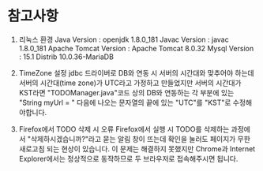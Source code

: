 # 참고사항
1. 리눅스 환경
Java Version : openjdk 1.8.0_181
Javac Version : javac 1.8.0_181
Apache Tomcat Version : Apache Tomcat 8.0.32
Mysql Version : 15.1 Distrib 10.0.36-MariaDB

2. TimeZone 설정
jdbc 드라이버로 DB와 연동 시 서버의 시간대와 맞추어야 하는데 서버의 시간대(time zone)가 UTC라고 가정하고 만들었지만 서버의 시간대가 KST라면 "TODOManager.java"코드 상의 DB와 연동하는 각 부분에 있는 "String myUrl = " 다음에 나오는 문자열의 끝에 있는 "UTC"를 "KST"로 수정해야합니다.

3. Firefox에서 TODO 삭제 시 오류
Firefox에서 실행 시 TODO를 삭제하는 과정에서 "삭제하시겠습니까?"라고 묻는 알림 창이 뜨는데 확인을 눌러도 페이지가 무한 새로고침 되는 현상이 있습니다. 이 문제는 해결하지 못했지만 Chrome과 Internet Explorer에서는 정상적으로 동작하므로 두 브라우저로 접속해주시면 됩니다.
